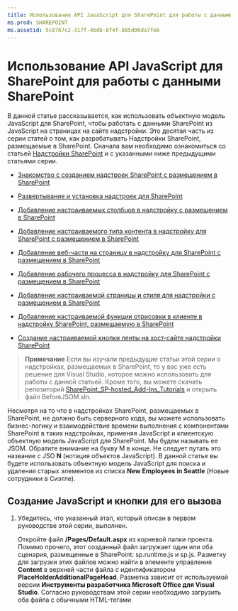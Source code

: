 ```yaml
---
title: Использование API JavaScript для SharePoint для работы с данными SharePoint
ms.prod: SHAREPOINT
ms.assetid: 5c8767c2-317f-4bdb-8f4f-885d06da7feb
---
```



# Использование API JavaScript для SharePoint для работы с данными SharePoint
В данной статье рассказывается, как использовать объектную модель JavaScript для SharePoint, чтобы работать с данными SharePoint из JavaScript на страницах на сайте надстройки.
Это десятая часть из серии статей о том, как разрабатывать Надстройки SharePoint, размещаемые в SharePoint. Сначала вам необходимо ознакомиться со статьей  [Надстройки SharePoint](sharepoint-add-ins.md) и с указанными ниже предыдущими статьями серии.
  
    
    


-  [Знакомство с созданием надстроек SharePoint с размещением в SharePoint](get-started-creating-sharepoint-hosted-sharepoint-add-ins.md)
    
  
-  [Развертывание и установка надстроек для SharePoint](deploy-and-install-a-sharepoint-hosted-sharepoint-add-in.md)
    
  
-  [Добавление настраиваемых столбцов в надстройку с размещением в SharePoint](add-custom-columns-to-a-sharepoint-hostedsharepoint-add-in.md)
    
  
-  [Добавление настраиваемого типа контента в надстройку для SharePoint с размещением в SharePoint](add-a-custom-content-type-to-a-sharepoint-hostedsharepoint-add-in.md)
    
  
-  [Добавление веб-части на страницу в надстройку для SharePoint с размещением в SharePoint](add-a-web-part-to-a-page-in-a-sharepoint-hosted-sharepoint-add-in.md)
    
  
-  [Добавление рабочего процесса в надстройку для SharePoint с размещением в SharePoint](add-a-workflow-to-a-sharepoint-hosted-sharepoint-add-in.md)
    
  
-  [Добавление настраиваемой страницы и стиля для надстройки с размещением в SharePoint](add-a-custom-page-and-style-to-a-sharepoint-hosted-sharepoint-add-in.md)
    
  
-  [Добавление настраиваемой функции отрисовки в клиенте в надстройку SharePoint, размещаемую в SharePoint](add-custom-client-side-rendering-to-a-sharepoint-hosted-sharepoint-add-in.md)
    
  
-  [Создание настраиваемой кнопки ленты на хост-сайте надстройки SharePoint](create-a-custom-ribbon-button-in-the-host-web-of-a-sharepoint-add-in.md)
    
  

> **Примечание**
> Если вы изучали предыдущие статьи этой серии о надстройках, размещаемых в SharePoint, то у вас уже есть решение для Visual Studio, которое можно использовать для работы с данной статьей. Кроме того, вы можете скачать репозиторий  [SharePoint_SP-hosted_Add-Ins_Tutorials](https://github.com/OfficeDev/SharePoint_SP-hosted_Add-Ins_Tutorials) и открыть файл BeforeJSOM.sln.
  
    
    

Несмотря на то что в надстройках SharePoint, размещаемых в SharePoint, не должно быть серверного кода, вы можете использовать бизнес-логику и взаимодействие времени выполнения с компонентами SharePoint в таких надстройках, применяя JavaScript и клиентскую объектную модель JavaScript для SharePoint. Мы будем называть ее JSOM. Обратите внимание на букву M в конце. Не следует путать это название с JSO **N** (нотация объектов JavaScript). В данной статье вы будете использовать объектную модель JavaScript для поиска и удаления старых элементов из списка **New Employees in Seattle** (Новые сотрудники в Сиэтле).
## Создание JavaScript и кнопки для его вызова


1. Убедитесь, что указанный этап, который описан в первом руководстве этой серии, выполнен. 
    
    Откройте файл **/Pages/Default.aspx** из корневой папки проекта. Помимо прочего, этот созданный файл загружает один или оба сценария, размещенные в SharePoint: sp.runtime.js и sp.js. Разметку для загрузки этих файлов можно найти в элементе управления **Content** в верхней части файла с идентификатором **PlaceHolderAdditionalPageHead**. Разметка зависит от используемой версии **Инструменты разработчика Microsoft Office для Visual Studio**. Согласно руководствам этой серии необходимо загрузить оба файла с обычными HTML-тегами **<script>**, а не с тегами **<SharePoint:ScriptLink>**. Убедитесь, что указанные ниже строки присутствуют в элементе управления **PlaceHolderAdditionalPageHead** *над*  строкой `<meta name="WebPartPageExpansion" content="full" />`.
    


  ```
  
<script type="text/javascript" src="/_layouts/15/sp.runtime.js"></script>
<script type="text/javascript" src="/_layouts/15/sp.js"></script> 

  ```


    Проверьте файл на наличие другой разметки, загружающей один или оба файла сценария и удалите ее. Сохраните и закройте файл.
    
  
2. На узле **Сценарии** в **обозревателе решений** уже может быть файл Add-in.js. Если его нет, но есть файл App.js, щелкните файл App.js правой кнопкой мыши и переименуйте на Add-in.js. Если нет ни файла Add-in.js, ни файла App.js, создайте необходимый файл, выполнив указанные ниже действия.
    
1. Щелкните правой кнопкой мыши узел **Сценарии** и последовательно выберите пункты **Добавить**, **Создать элемент** и **Интернет**.
    
  
2. Выберите **файл JavaScript** и назовите егоAdd-in.js.
    
  
3. Откройте файл Add-in.js и удалите его содержимое (если оно есть).
    
  
4. Добавьте указанные ниже строки в файл. Обратите внимание на указанные ниже особенности этого кода.
    
  - Если вы непреднамеренно сделаете что-нибудь не так в JavaScript, то благодаря строке  `'use strict';` среда выполнения JavaScript в браузере создаст исключение.
    
  
  - В переменной  `clientContext` хранится объект **SP.ClientContext**, который ссылается на веб-сайт SharePoint. Весь код JSOM начинается с создания или получения ссылки на объект этого типа.
    
  
  - В переменной  `employeeList` хранится ссылка на экземпляр списка **New Employees in Seattle** (Новые сотрудники в Сиэтле).
    
  
  - В переменной  `completedItems` хранятся элементы из списка, которые будет удалять сценарий: элементы, у которых поле **OrientationStage** (Этап вводного обучения) имеет значение **Completed** (Завершен).
    
  

  ```
  
'use strict';

var clientContext = SP.ClientContext.get_current(); 
var employeeList = clientContext.get_web().get_lists().getByTitle('New Employees In Seattle'); 
var completedItems; 
  ```

5. Чтобы свести к минимуму обмен сообщениями между браузером клиента и сервером SharePoint, JSOM использует систему пакетной обработки. Только одна функция ( **SP.ClientContext.executeQueryAsync**) реально отправляет сообщения на сервер (и принимает ответы). Вызовы к API JSOM, поступающие между вызовами **executeQueryAsync**, объединяются в пакеты, которые затем отправляются на сервер при следующем вызове **executeQueryAsync**. В общем случае невозможно вызвать метод объекта JSOM, если только объект не был доставлен на клиент во время предыдущего вызова **executeQueryAsync**. Предполагается, что ваш сценарий будет вызывать метод **SP.ListItem.deleteObject** каждого завершенного элемента в списке, поэтому ему необходимо выполнить два вызова **executeQueryAsync**: один  для получения коллекции завершенных элементов списка, а второй  для объединения вызовов **deleteObject** в пакет и отправки их на сервер для выполнения.
    
    Таким образом, начнем с создания метода для получения элементов списка с сервера. Добавьте указанный ниже код в файл.
    


  ```
  
function purgeCompletedItems() {

   var camlQuery = new SP.CamlQuery(); 
   camlQuery.set_viewXml( 
         '<View><Query><Where><Eq>' + 
           '<FieldRef Name=\\'OrientationStage\\'/><Value Type=\\'Choice\\'>Completed</Value>' + 
         '</Eq></Where></Query></View>'); 
     completedItems = employeeList.getItems(camlQuery); 
}
  ```

6. Когда эти строки будут отправлены на сервер и выполнены там, они создадут коллекцию элементов списка, но сценарий должен доставить эту коллекцию на клиент. Для этого необходимо вызвать функцию **SP.ClientContext.load**, поэтому добавьте указанную ниже строку в конец метода.
    
  ```
  
clientContext.load(completedItems);
  ```

7. Добавьте вызов **executeQueryAsync**. У этого метода два параметра и оба они представляют собой функции обратного вызова. Первый метод запускается, если сервер успешно выполняет все команды в пакете. Второй  если по какой-либо причине на серверу не удается выполнить необходимые операции. Вы создадите эти две функции на одном из следующих этапов. Добавьте указанную ниже строку в конец метода.
    
  ```
  clientContext.executeQueryAsync(deleteCompletedItems, onGetCompletedItemsFail);
  ```

8. Теперь добавьте указанную ниже строку в конец метода. Возвращая значение **false** в кнопку ASP.NET, которая будет вызывать эту функцию, мы отменим поведение кнопок ASP.NET, используемое по умолчанию, то есть перезагрузку страницы. Перезагрузка страницы приведет перезагрузке файла Add-in.js. Это, в свою очередь, повлечет за собой инициализацию объекта `clientContext`. Если такая перезагрузка будет выполнена в период между моментом, когда **executeQueryAsync** отправляет свой запрос, и моментом, когда SharePoint отправляет обратно отклик, то больше не будет исходного объекта `clientContext` для обработки отклика. Функция остановит свою работу, при этом не будет выполнено никакого обратного вызова: ни об успешном выполнении, ни о сбое. (Конкретное поведение может отличаться в зависимости от используемого браузера.)
    
  ```
  return false;
  ```

9. Добавьте указанную ниже функцию ( `deleteCompletedItems`) в файл. Эта функция запускается при успешном выполнении функции  `purgeCompletedItems`. Обратите внимание на указанные ниже особенности этого кода.
    
  - Метод **SP.ListItem.get_id** возвращает идентификатор элемента списка. Каждый элемент в массиве представляет собой объект **SP.ListItem**.
    
  
  - Метод **SP.List.getItemById** возвращает объект **SP.ListItem** с указанным идентификатором.
    
  
  - Метод **SP.ListItem.deleteObject** помечает элемент списка, который необходимо удалить на сервере при вызове **executeQueryAsync**.
    
  
  - Прежде чем удалять элементы списка, необходимо скопировать их из коллекции, отправленной с сервера в массив. Если сценарий вызывал метод **deleteObject** непосредственно для каждого элемента в цикле **while**, JavaScript создаст сообщение об ошибке, в котором будет сказано, что длина коллекции изменяется во время перечисления. Это сообщение об ошибке не совсем верное, так как на самом деле элемент не будет удален, пока вызовы **deleteObject** не будут объединены в пакет и отправлены на сервер, но JSOM разработана так, чтобы имитировать создание исключений, который должны произойти на сервере (где код не должен изменять размер коллекции во время ее перечисления). Массивы имеют фиксированный размер, поэтому вызов **deleteObject** для элемента в массиве приведет к удалению элемента из списка, но при этом размер массива не будет изменен.
    
  

  ```
  function deleteCompletedItems() {

    var itemArray = new Array();
    var listItemEnumerator = completedItems.getEnumerator();

    while (listItemEnumerator.moveNext()) {
        var item = listItemEnumerator.get_current();
        itemArray.push(item);
    }

    var i;
    for (i = 0; i < itemArray.length; i++) {
        employeeList.getItemById(itemArray[i].get_id()).deleteObject();
    }

    clientContext.executeQueryAsync(onDeleteCompletedItemsSuccess, onDeleteCompletedItemsFail);
}
  ```

10. Добавьте указанную ниже функцию ( `onDeleteCompletedItemsSuccess`) в файл. Эта функция запускается при успешном удалении завершенных элементов (или если в списке нет завершенных элементов). Во второй строке ( `location.reload(true);`) выполняется повторная загрузка страницы с сервера. Это необходимо, так как веб-часть представления списка на странице будет по-прежнему отображать завершенные элементы, пока страница не будет обновлена. (Файл Add-in.js тоже будет повторно загружен, но это не приводит к проблеме, так как в результате этой операции не будет прерываться работа текущей функции JavaScript.)
    
  ```
  
function onDeleteCompletedItemsSuccess() {
    alert('Completed orientations have been deleted.');
    location.reload(true);
}
  ```

11. Добавьте две указанные ниже функции обратного вызова в случае сбоя в файл.
    
  ```
  
// Failure callbacks

function onGetCompletedItemsFail(sender, args) {
    alert('Unable to get completed items. Error:' + args.get_message() + '\\n' + args.get_stackTrace());
}

function onDeleteCompletedItemsFail(sender, args) {
    alert('Unable to delete completed items. Error:' + args.get_message() + '\\n' + args.get_stackTrace());
}
  ```

12. Откройте файл default.aspx и найдите элемент **asp:Content** с идентификатором **PlaceHolderMain**.
    
  
13. Добавьте указанную ниже разметку между элементом **WebPartPages:WebPartZone** и первым из двух элементов **asp:Hyperlink**. Обратите внимание, что обработчик **OnClientClick** имеет значение `return purgeCompletedItems()`, а не просто  `purgeCompletedItems()`. Возвращаемое из функции значение  `false` сообщает ASP.NET, что не нужно перезагружать страницу.
    
  ```HTML
  
<p><asp:Button runat="server" OnClientClick="return purgeCompletedItems()"
  ID="purgecompleteditemsbutton" Text="Purge Completed Items" /></p>
  ```

14. Перестройте проект в Visual Studio.
    
  
15. Чтобы при тестировании надстройки свести к минимуму ручную работу по заданию для параметра **Orientation Stage** (Этап вводного обучения) элементов списка значенияCompleted (Завершен), откройте файл elements.xml для экземпляра списка **NewEmployeesInSeattle** (но не файл elements.xml для шаблона списка **NewEmployeeOrientation**) и добавьте разметку  `<Field Name="OrientationStage">Completed</Field>` в качестве последнего дочернего элемента в один или несколько элементов **Row**.
    
    Ниже показано, как должен выглядеть элемент **Rows**.
    


  ```
  
<Rows>
  <Row>
    <Field Name="Title">Tom Higginbotham</Field>
    <Field Name="Division">Manufacturing</Field>
    <Field Name="OrientationStage">Completed</Field>
  </Row>
  <Row>
    <Field Name="Title">Satomi Hayakawa</Field>
    <Field Name="OrientationStage">Completed</Field>
  </Row>
  <Row>
    <Field Name="Title">Cassi Hicks</Field>
  </Row>
  <Row>
    <Field Name="Title">Lertchai Treetawatchaiwong</Field>
  </Row>
</Rows>
  ```


## Запуск и тестирование надстройки


  
    
    

1. Включите всплывающие окна в браузере, который Visual Studio использует при отладке.
    
  
2. Нажмите клавишу F5, чтобы развернуть и запустить надстройку. Visual Studio выполнит временную установку надстройки на тестовом сайте SharePoint и сразу же запустит ее.
    
  
3. Откроется начальная страница надстройки. В списке будет один или несколько элементов, у которых параметр **Orientation Stage** (Этап вводного обучения) имеет значение **Completed** (Завершен).
    
   **Список перед очисткой завершенных элементов**

  

     ![Список новых сотрудников в Сиэтле, где в столбце "Этап адаптации" два элемента имеют значение "Завершено". Под списком расположена кнопка "Удалить завершенные элементы".](images/e5e4eef8-a218-4797-aabc-c52adbd2d96d.PNG)
  

  

  
4. После полной загрузки начальной страницы надстройки нажмите кнопку **Purge Completed Items** (Удалить завершенные элементы). При успешном выполнении операции (т. е. если не отобразится никакого сообщения об ошибке) будут удалены все элементы со статусом **Complete** (Завершен) и откроется всплывающее окно сообщения с текстом **Completed orientations have been deleted** (Сведения о завершенном вводном обучении удалены).
    
  
5. Закройте всплывающее окно. После этого страница будет перезагружена, а в веб-части представления списка больше не будет элементов с состоянием **Completed** (Завершен).
    
   **Список после очистки завершенных элементов**

  

     ![Список новых сотрудников в Сиэтле, в котором на два элемента меньше, чем ранее, при этом ни один из них не отмечен как завершенный в столбце "Этап адаптации".](images/a0330fad-1473-4fde-9df2-8be0b37df1a1.PNG)
  

  

  
6. Чтобы завершить сеанс отладки, закройте окно браузера или остановите отладку в Visual Studio. При каждом нажатии клавиши F5 Visual Studio будет отзывать предыдущую версию надстройки и устанавливать ее последнюю версию.
    
  
7. Вы будете работать с этой надстройкой и решением Visual Studio и при изучении других статей, поэтому при перерывах в работе рекомендуется отзывать надстройку. В **обозревателе решений** щелкните проект правой кнопкой мыши и выберите пункт **Отозвать**.
    
  

## 
<a name="Nextsteps"> </a>

В следующей статье этой серии вы добавите JavaScript на страницу на сайте надстройки, который работает с данными SharePoint на хост-сайте:  [Работа с данными хост-сайта из JavaScript на сайте надстройки](work-with-host-web-data-from-javascript-in-the-add-in-web.md).
  
    
    

